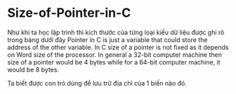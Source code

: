 # Size-of-Pointer-in-C

Như khi ta học lập trình thì kích thước của từng loại kiểu dữ liệu được ghi rõ trong bảng dưới đây
Pointer in C is just a variable that could store the address of the other variable. In C size of a pointer is not fixed as it depends on Word size of the processor. In general a 32-bit computer machine then size of a pointer would be 4 bytes while for a 64-bit computer machine, it would be 8 bytes.

Ta biết được con trỏ dùng để lưu trữ địa chỉ của 1 biến nào đó. 
